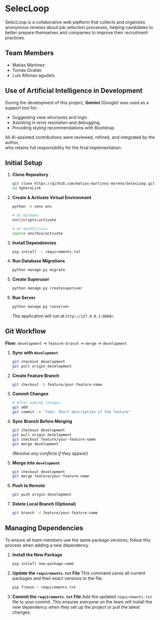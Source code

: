 # SelecLoop

SelecLoop is a collaborative web platform that collects and organizes anonymous reviews about job selection processes, helping candidates to better prepare themselves and companies to improve their recruitment practices.

## Team Members
- Matías Martínez
- Tomás Giraldo
- Luis Alfonso agudelo
## Use of Artificial Intelligence in Development
During the development of this project, **Gemini** (Google) was used as a support tool for:
- Suggesting view structures and logic.  
- Assisting in error resolution and debugging.  
- Providing styling recommendations with Bootstrap.  

All AI-assisted contributions were reviewed, refined, and integrated by the author,  
who retains full responsibility for the final implementation.


##  Initial Setup

1.  **Clone Repository**
    ```bash
    git clone https://github.com/matias-martinez-moreno/SelecLoop.git
    cd SphereLink
    ```

2.  **Create & Activate Virtual Environment**
    ```bash
    python -m venv env
    
    # On Windows
    env\Scripts\activate
    
    # On macOS/Linux
    source env/bin/activate
    ```

3.  **Install Dependencies**
    ```bash
    pip install -r requirements.txt
    ```

4.  **Run Database Migrations**
    ```bash
    python manage.py migrate
    ```

5.  **Create Superuser**
    ```bash
    python manage.py createsuperuser
    ```

6.  **Run Server**
    ```bash
    python manage.py runserver
    ```
    The application will run at `http://127.0.0.1:8000/`.

##  Git Workflow

**Flow:** `development` → `feature-branch` → `merge` → `development`

1.  **Sync with `development`**
    ```bash
    git checkout development
    git pull origin development
    ```

2.  **Create Feature Branch**
    ```bash
    git checkout -b feature/your-feature-name
    ```

3.  **Commit Changes**
    ```bash
    # After making changes
    git add .
    git commit -m "feat: Short description of the feature"
    ```

4.  **Sync Branch Before Merging**
    ```bash
    git checkout development
    git pull origin development
    git checkout feature/your-feature-name
    git merge development
    ```
    *(Resolve any conflicts if they appear)*

5.  **Merge into `development`**
    ```bash
    git checkout development
    git merge feature/your-feature-name
    ```

6.  **Push to Remote**
    ```bash
    git push origin development
    ```

7.  **Delete Local Branch (Optional)**
    ```bash
    git branch -d feature/your-feature-name
    ```

## Managing Dependencies

To ensure all team members use the same package versions, follow this process when adding a new dependency.

1.  **Install the New Package**
    ```bash
    pip install new-package-name
    ```

2.  **Update the `requirements.txt` File**
    This command saves all current packages and their exact versions to the file.
    ```bash
    pip freeze > requirements.txt
    ```

3.  **Commit the `requirements.txt` File**
    Add the updated `requirements.txt` file to your commit. This ensures everyone on the team will install the new dependency when they set up the project or pull the latest changes.
